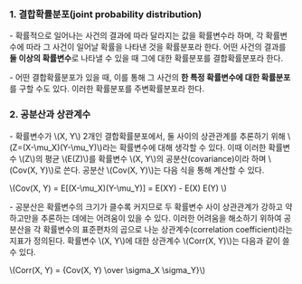 ### 1. 결합확률분포(joint probability distribution)

\- 확률적으로 일어나는 사건의 결과에 따라 달라지는 값을 확률변수라 하며, 각 확률변수에 따라 그 사건이 일어날 확률을 나타낸 것을 확률분포라 한다. 어떤 사건의 결과를 **둘 이상의 확률변수**로 나타낼 수 있을 때 그에 대한 확률분포를 결합확률분포라 한다.

\- 어떤 결합확률분포가 있을 때, 이를 통해 그 사건의 **한 특정 확률변수에 대한 확률분포**를 구할 수도 있다. 이러한 확률분포를 주변확률분포라 한다.


### 2. 공분산과 상관계수

\- 확률변수가 \\(X, Y\\) 2개인 결합확률분포에서, 둘 사이의 상관관계를 추론하기 위해 \\(Z=(X-\mu_X)(Y-\mu_Y)\\)라는 확률변수에 대해 생각할 수 있다. 이때 이러한 확률변수 \\(Z\\)의 평균 \\(E(Z)\\)를 확률변수 \\(X, Y\\)의 공분산(covariance)이라 하며 \\(Cov(X, Y)\\)로 쓴다. 공분산 \\(Cov(X, Y)\\)는 다음 식을 통해 계산할 수 있다.

\\(Cov(X, Y) = E\[(X-\mu_X)(Y-\mu_Y)\] = E(XY) - E(X) E(Y) \\)

\- 공분산은 확률변수의 크기가 클수록 커지므로 두 확률변수 사이 상관관계가 강하고 약하고만을 추론하는 데에는 어려움이 있을 수 있다. 이러한 어려움을 해소하기 위하여 공분산을 각 확률변수의 표준편차의 곱으로 나눈 상관계수(correlation coefficient)라는 지표가 정의된다. 확률변수 \\(X, Y\\)에 대한 상관계수 \\(Corr(X, Y)\\)는 다음과 같이 쓸 수 있다.

\\(Corr(X, Y) = {Cov(X, Y) \over \sigma_X \sigma_Y}\\)